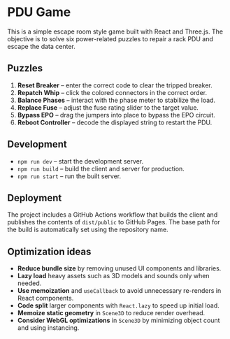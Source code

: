 # PDU Game

This is a simple escape room style game built with React and Three.js. The objective is to solve six power-related puzzles to repair a rack PDU and escape the data center.

## Puzzles

1. **Reset Breaker** – enter the correct code to clear the tripped breaker.
2. **Repatch Whip** – click the colored connectors in the correct order.
3. **Balance Phases** – interact with the phase meter to stabilize the load.
4. **Replace Fuse** – adjust the fuse rating slider to the target value.
5. **Bypass EPO** – drag the jumpers into place to bypass the EPO circuit.
6. **Reboot Controller** – decode the displayed string to restart the PDU.

## Development

- `npm run dev` – start the development server.
- `npm run build` – build the client and server for production.
- `npm run start` – run the built server.

## Deployment

The project includes a GitHub Actions workflow that builds the client and
publishes the contents of `dist/public` to GitHub Pages. The base path for the
build is automatically set using the repository name.

## Optimization ideas

- **Reduce bundle size** by removing unused UI components and libraries.
- **Lazy load** heavy assets such as 3D models and sounds only when needed.
- **Use memoization** and `useCallback` to avoid unnecessary re-renders in React components.
- **Code split** larger components with `React.lazy` to speed up initial load.
- **Memoize static geometry** in `Scene3D` to reduce render overhead.
- **Consider WebGL optimizations** in `Scene3D` by minimizing object count and using instancing.

